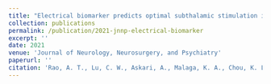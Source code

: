 ```yaml
---
title: "Electrical biomarker predicts optimal subthalamic stimulation in Parkinson’s disease"
collection: publications
permalink: /publication/2021-jnnp-electrical-biomarker
excerpt: ''
date: 2021
venue: 'Journal of Neurology, Neurosurgery, and Psychiatry'
paperurl: ''
citation: 'Rao, A. T., Lu, C. W., Askari, A., Malaga, K. A., Chou, K. L., & Patil, P. G. (2021). &quot;Electrical biomarker predicts optimal subthalamic stimulation in Parkinson’s disease.&quot; <i>Journal of Neurology, Neurosurgery, and Psychiatry</i>. IN REVIEW.'
---
```

<!-- This paper is about the number 1. The number 2 is left for future work.

[Download paper here](http://academicpages.github.io/files/paper1.pdf)

Recommended citation: Your Name, You. (2009). "Paper Title Number 1." <i>Journal 1</i>. 1(1). -->